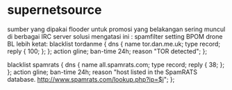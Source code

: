 # supernetsource
sumber yang dipakai flooder untuk promosi yang belakangan sering muncul di berbagai IRC server
solusi mengatasi ini :
spamfilter
setting BPOM drone BL lebih ketat:
blacklist tordanme {
        dns {
                name tor.dan.me.uk;
                type record;
                reply { 100; };
        };
        action gline;
        ban-time 24h;
        reason "TOR detected";
};

blacklist spamrats {
        dns {
                name all.spamrats.com;
                type record;
                reply { 38; };
        };
        action gline;
        ban-time 24h;
        reason "host listed in the SpamRATS database. http://www.spamrats.com/lookup.php?ip=$i";
};

